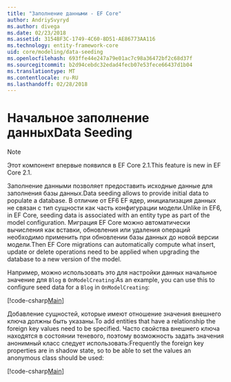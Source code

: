 ```yaml
---
title: "Заполнение данными - EF Core"
author: AndriySvyryd
ms.author: divega
ms.date: 02/23/2018
ms.assetid: 3154BF3C-1749-4C60-8D51-AE86773AA116
ms.technology: entity-framework-core
uid: core/modeling/data-seeding
ms.openlocfilehash: 693ffe44e247a79e01ac7c98a36472bf2c68d37f
ms.sourcegitcommit: b2d94cebdc32edad4fecb07e53fece66437d1b04
ms.translationtype: MT
ms.contentlocale: ru-RU
ms.lasthandoff: 02/28/2018
---
```

# <a name="data-seeding"></a><span data-ttu-id="e80cf-102">Начальное заполнение данных</span><span class="sxs-lookup"><span data-stu-id="e80cf-102">Data Seeding</span></span>

> [!NOTE]  
> <span data-ttu-id="e80cf-103">Этот компонент впервые появился в EF Core 2.1.</span><span class="sxs-lookup"><span data-stu-id="e80cf-103">This feature is new in EF Core 2.1.</span></span>

<span data-ttu-id="e80cf-104">Заполнение данными позволяет предоставить исходные данные для заполнения базы данных.</span><span class="sxs-lookup"><span data-stu-id="e80cf-104">Data seeding allows to provide initial data to populate a database.</span></span> <span data-ttu-id="e80cf-105">В отличие от EF6 EF ядер, инициализация данных не связан с тип сущности как часть конфигурации модели.</span><span class="sxs-lookup"><span data-stu-id="e80cf-105">Unlike in EF6, in EF Core, seeding data is associated with an entity type as part of the model configuration.</span></span> <span data-ttu-id="e80cf-106">Миграция EF Core можно автоматически вычисления как вставки, обновления или удаления операций необходимо применить при обновлении базы данных до новой версии модели.</span><span class="sxs-lookup"><span data-stu-id="e80cf-106">Then EF Core migrations can automatically compute what insert, update or delete operations need to be applied when upgrading the database to a new version of the model.</span></span>

<span data-ttu-id="e80cf-107">Например, можно использовать это для настройки данных начальное значение для `Blog` в `OnModelCreating`:</span><span class="sxs-lookup"><span data-stu-id="e80cf-107">As an example, you can use this to configure seed data for a `Blog` in `OnModelCreating`:</span></span>

[!code-csharp[Main](../../../samples/core/DataSeeding/DataSeedingContext.cs?name=BlogSeed)]

<span data-ttu-id="e80cf-108">Добавление сущностей, которые имеют отношение значения внешнего ключа должны быть указаны.</span><span class="sxs-lookup"><span data-stu-id="e80cf-108">To add entities that have a relationship the foreign key values need to be specified.</span></span> <span data-ttu-id="e80cf-109">Часто свойства внешнего ключа находятся в состоянии теневого, поэтому возможность задать значения анонимный класс следует использовать:</span><span class="sxs-lookup"><span data-stu-id="e80cf-109">Frequently the foreign key properties are in shadow state, so to be able to set the values an anonymous class should be used:</span></span>

[!code-csharp[Main](../../../samples/core/DataSeeding/DataSeedingContext.cs?name=PostSeed)]
